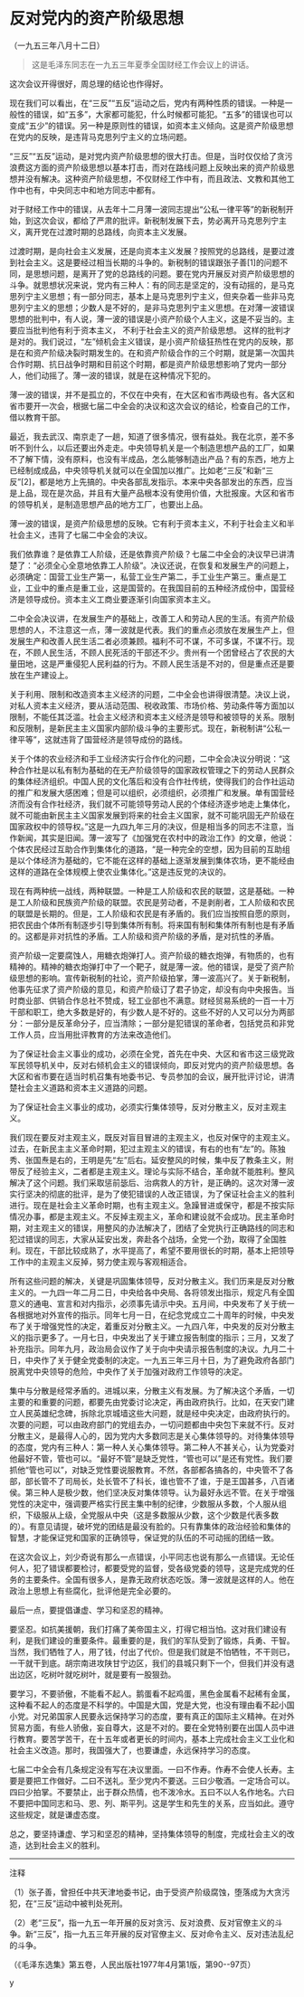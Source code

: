 # 反对党内的资产阶级思想  
（一九五三年八月十二日）  
  
> 这是毛泽东同志在一九五三年夏季全国财经工作会议上的讲话。   
  

这次会议开得很好，周总理的结论也作得好。   
  

现在我们可以看出，在“三反”“五反”运动之后，党内有两种性质的错误。一种是一般性的错误，如“五多”，大家都可能犯，什么时候都可能犯。“五多”的错误也可以变成“五少”的错误。另一种是原则性的错误，如资本主义倾向。这是资产阶级思想在党内的反映，是违背马克思列宁主义的立场问题。   
  

“三反”“五反”运动，是对党内资产阶级思想的很大打击。但是，当时仅仅给了贪污浪费这方面的资产阶级思想以基本打击，而对在路线问题上反映出来的资产阶级思想并没有解决。这种资产阶级思想，不仅财经工作中有，而且政法、文教和其他工作中也有，中央同志中和地方同志中都有。   
  

对于财经工作中的错误，从去年十二月薄一波同志提出“公私一律平等”的新税制开始，到这次会议，都给了严肃的批评。新税制发展下去，势必离开马克思列宁主义，离开党在过渡时期的总路线，向资本主义发展。   
  

过渡时期，是向社会主义发展，还是向资本主义发展？按照党的总路线，是要过渡到社会主义。这是要经过相当长期的斗争的。新税制的错误跟张子善[1]的问题不同，是思想问题，是离开了党的总路线的问题。要在党内开展反对资产阶级思想的斗争。就思想状况来说，党内有三种人：有的同志是坚定的，没有动摇的，是马克思列宁主义思想；有一部分同志，基本上是马克思列宁主义，但夹杂着一些非马克思列宁主义的思想；少数人是不好的，是非马克思列宁主义思想。在对薄一波错误思想的批判中，有人说，薄一波的错误是小资产阶级个人主义，这是不妥当的。主要应当批判他有利于资本主义， 不利于社会主义的资产阶级思想。 这样的批判才是对的。我们说过，“左”倾机会主义错误，是小资产阶级狂热性在党内的反映，那是在和资产阶级决裂时期发生的。在和资产阶级合作的三个时期，就是第一次国共合作时期、抗日战争时期和目前这个时期，都是资产阶级思想影响了党内一部分人，他们动摇了。薄一波的错误，就是在这种情况下犯的。   
  

薄一波的错误，并不是孤立的，不仅在中央有，在大区和省市两级也有。各大区和省市要开一次会，根据七届二中全会的决议和这次会议的结论，检查自己的工作，借以教育干部。   
  

最近，我去武汉、南京走了一趟，知道了很多情况，很有益处。我在北京，差不多听不到什么，以后还要出外走走。中央领导机关是一个制造思想产品的工厂，如果不了解下情，没有原料，也没有半成品，怎么能够制造出产品？有的东西，地方上已经制成成品，中央领导机关就可以在全国加以推广。比如老“三反”和新“三反”[2]，都是地方上先搞的。中央各部乱发指示。本来中央各部发出的东西，应当是上品，现在是次品，并且有大量产品根本没有使用价值，大批报废。大区和省市的领导机关，是制造思想产品的地方工厂，也要出上品。   
  

薄一波的错误，是资产阶级思想的反映。它有利于资本主义，不利于社会主义和半社会主义，违背了七届二中全会的决议。   
  

我们依靠谁？是依靠工人阶级，还是依靠资产阶级？七届二中全会的决议早已讲清楚了：“必须全心全意地依靠工人阶级”。决议还说，在恢复和发展生产的问题上，必须确定：国营工业生产第一，私营工业生产第二，手工业生产第三。重点是工业，工业中的重点是重工业，这是国营的。在我国目前的五种经济成份中，国营经济是领导成份。资本主义工商业要逐渐引向国家资本主义。   
  

二中全会决议讲，在发展生产的基础上，改善工人和劳动人民的生活。有资产阶级思想的人，不注意这一点，薄一波就是代表。我们的重点必须放在发展生产上，但发展生产和改善人民生活二者必须兼顾。福利不可不谋，不可多谋，不谋不行。现在，不顾人民生活，不顾人民死活的干部还不少。贵州有一个团曾经占了农民的大量田地，这是严重侵犯人民利益的行为。不顾人民生活是不对的，但是重点还是要放在生产建设上。   
  

关于利用、限制和改造资本主义经济的问题，二中全会也讲得很清楚。决议上说，对私人资本主义经济，要从活动范围、税收政策、市场价格、劳动条件等方面加以限制，不能任其泛滥。社会主义经济和资本主义经济是领导和被领导的关系。限制和反限制，是新民主主义国家内部阶级斗争的主要形式。现在，新税制讲“公私一律平等”，这就违背了国营经济是领导成份的路线。   
  

关于个体的农业经济和手工业经济实行合作化的问题，二中全会决议分明说：“这种合作社是以私有制为基础的在无产阶级领导的国家政权管理之下的劳动人民群众的集体经济组织。中国人民的文化落后和没有合作社传统，使得我们的合作社运动的推广和发展大感困难；但是可以组织，必须组织，必须推广和发展。单有国营经济而没有合作社经济，我们就不可能领导劳动人民的个体经济逐步地走上集体化，就不可能由新民主主义国家发展到将来的社会主义国家，就不可能巩固无产阶级在国家政权中的领导权。”这是一九四九年三月的决议，但是相当多的同志不注意，当作新闻，其实是旧闻。薄一波写了《加强党在农村中的政治工作》的文章，他说：个体农民经过互助合作到集体化的道路，“是一种完全的空想，因为目前的互助组是以个体经济为基础的，它不能在这样的基础上逐渐发展到集体农场，更不能经由这样的道路在全体规模上使农业集体化。”这是违反党的决议的。   
  

现在有两种统一战线，两种联盟。一种是工人阶级和农民的联盟，这是基础。一种是工人阶级和民族资产阶级的联盟。农民是劳动者，不是剥削者，工人阶级和农民的联盟是长期的。但是，工人阶级和农民是有矛盾的。我们应当按照自愿的原则，把农民由个体所有制逐步引导到集体所有制。将来国有制和集体所有制也是有矛盾的。这都是非对抗性的矛盾。工人阶级和资产阶级的矛盾，是对抗性的矛盾。   
  

资产阶级一定要腐蚀人，用糖衣炮弹打人。资产阶级的糖衣炮弹，有物质的，也有精神的。精神的糖衣炮弹打中了一个靶子，就是薄一波。他的错误，是受了资产阶级思想的影响。宣传新税制的社论，资产阶级拍掌，薄一波高兴了。关于新税制，他事先征求了资产阶级的意见，和资产阶级订了君子协定，却没有向中央报告。当时商业部、供销合作总社不赞成，轻工业部也不满意。财经贸易系统的一百一十万干部和职工，绝大多数是好的，有少数人是不好的。这些不好的人又可以分为两部分：一部分是反革命分子，应当清除；一部分是犯错误的革命者，包括党员和非党工作人员，应当用批评教育的方法来改造他们。   
  

为了保证社会主义事业的成功，必须在全党，首先在中央、大区和省市这三级党政军民领导机关中，反对右倾机会主义的错误倾向，即反对党内的资产阶级思想。各大区和省市要在适当时机召集有地委书记、专员参加的会议，展开批评讨论，讲清楚社会主义道路和资本主义道路的问题。   
  

为了保证社会主义事业的成功，必须实行集体领导，反对分散主义，反对主观主义。   
  

我们现在要反对主观主义，既反对盲目冒进的主观主义，也反对保守的主观主义。过去，在新民主主义革命时期，犯过主观主义的错误，有右的也有“左”的。陈独秀、张国焘是右的，王明是先“左”后右。延安整风的时候，集中反了教条主义，附带反了经验主义，二者都是主观主义。理论与实际不结合，革命就不能胜利。整风解决了这个问题。我们采取惩前毖后、治病救人的方针，是正确的。这次对薄一波实行坚决的彻底的批评，是为了使犯错误的人改正错误，为了保证社会主义的胜利进行。现在是社会主义革命时期，也有主观主义。急躁冒进或保守，都是不按实际情况办事，都是主观主义。不反掉主观主义，革命和建设就不会成功。民主革命时期，对主观主义的错误，用整风的办法解决了，团结了全党执行正确路线的同志和犯过错误的同志，大家从延安出发，奔赴各个战场，全党一个劲，取得了全国胜利。现在，干部比较成熟了，水平提高了，希望不要用很长的时期，基本上把领导工作中的主观主义反掉，努力使主观与客观相适合。   
  

所有这些问题的解决，关键是巩固集体领导，反对分散主义。我们历来是反对分散主义的。一九四一年二月二日，中央给各中央局、各将领发出指示，规定凡有全国意义的通电、宣言和对内指示，必须事先请示中央。五月间，中央发布了关于统一各根据地对外宣传的指示。同年七月一日，在纪念党成立二十周年的时候，中央发布了关于增强党性的决定，着重反对分散主义。一九四八年，中央发的反对分散主义的指示更多了。一月七日，中央发出了关于建立报告制度的指示；三月，又发了补充指示。同年九月，政治局会议作了关于向中央请示报告制度的决议。九月二十日，中央作了关于健全党委制的决定。一九五三年三月十日，为了避免政府各部门脱离党中央领导的危险，中央作了关于加强对政府工作领导的决定。   
  

集中与分散是经常矛盾的。进城以来，分散主义有发展。为了解决这个矛盾，一切主要的和重要的问题，都要先由党委讨论决定，再由政府执行。比如，在天安门建立人民英雄纪念碑，拆除北京城墙这些大问题，就是经中央决定，由政府执行的。次要的问题，可以由政府部门的党组去办，一切问题都由中央包下来就不行。反对分散主义，是最得人心的，因为党内大多数同志是关心集体领导的。对待集体领导的态度，党内有三种人：第一种人关心集体领导。第二种人不甚关心，认为党委对他最好不管，管也可以。“最好不管”是缺乏党性，“管也可以”是还有党性。我们要抓他“管也可以”，对缺乏党性要说服教育。不然，各部都各搞各的，中央管不了各部，部长管不了司局长，处长管不了科长，谁也管不了谁，于是王国甚多，八百诸侯。第三种人是极少数，他们坚决反对集体领导。认为最好永远不管。在关于增强党性的决定中，强调要严格实行民主集中制的纪律，少数服从多数，个人服从组织，下级服从上级，全党服从中央（这是多数服从少数，这个少数是代表多数的）。有意见请提，破坏党的团结是最没有脸的。只有靠集体的政治经验和集体的智慧，才能保证党和国家的正确领导，保证党的队伍的不可动摇的团结一致。   
  

在这次会议上，刘少奇说有那么一点错误，小平同志也说有那么一点错误。无论任何人，犯了错误都要检讨，都要受党的监督，受各级党委的领导，这是完成党的任务的主要条件。全国有很多人，是靠无政府状态吃饭。薄一波就是这样的人。他在政治上思想上有些腐化，批评他是完全必要的。   
  

最后一点，要提倡谦虚、学习和坚忍的精神。   
  

要坚忍。如抗美援朝，我们打痛了美帝国主义，打得它相当怕。这对我们建设有利，是我们建设的重要条件。最重要的是，我们的军队受到了锻炼，兵勇、干智。当然，我们牺牲了人，用了钱，付出了代价。但是我们就是不怕牺牲，不干则已，一干就干到底。胡宗南进攻陕甘宁边区，我们的县城只剩下一个，但我们并没有退出边区，吃树叶就吃树叶，就是要有一股狠劲。   
  

要学习，不要骄傲，不能看不起人。鹅蛋看不起鸡蛋，黑色金属看不起稀有金属，这种看不起人的态度是不科学的。中国是大国，党是大党，也没有理由看不起小国小党。对兄弟国家人民要永远保持学习的态度，要有真正的国际主义精神。在对外贸易方面，有些人骄傲，妄自尊大，这是不对的。要在全党特别要在出国人员中进行教育。要苦学苦干，在十五年或者更长的时间内，基本上完成社会主义工业化和社会主义改造。那时，我国强大了，也要谦虚，永远保持学习的态度。   
  

七届二中全会有几条规定没有写在决议里面。一曰不作寿。作寿不会使人长寿。主要是要把工作做好。二曰不送礼。至少党内不要送。三曰少敬酒。一定场合可以。四曰少拍掌。不要禁止，出于群众热情，也不泼冷水。五曰不以人名作地名。六曰不要把中国同志和马、恩、列、斯平列。这是学生和先生的关系，应当如此。遵守这些规定，就是谦虚态度。   
  

总之，要坚持谦虚、学习和坚忍的精神，坚持集体领导的制度，完成社会主义的改造，达到社会主义的胜利。   
  
----------------  

注释   
  

（1）张子善，曾担任中共天津地委书记，由于受资产阶级腐蚀，堕落成为大贪污犯，在“三反”运动中被判处死刑。   
  

（2）老“三反”，指一九五一年开展的反对贪污、反对浪费、反对官僚主义的斗争。新“三反”，指一九五三年开展的反对官僚主义、反对命令主义、反对违法乱纪的斗争。   
  
（《毛泽东选集》第五卷，人民出版社1977年4月第1版，第90--97页）   
  
  
   
  

 y   
  
  